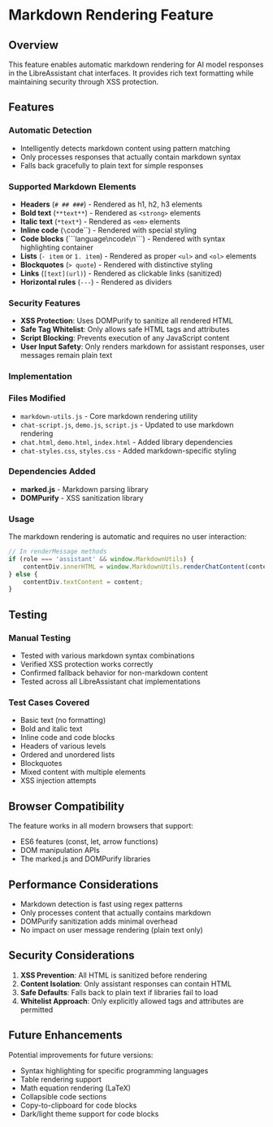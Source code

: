 # Markdown Rendering Feature

## Overview

This feature enables automatic markdown rendering for AI model responses in the LibreAssistant chat interfaces. It provides rich text formatting while maintaining security through XSS protection.

## Features

### Automatic Detection
- Intelligently detects markdown content using pattern matching
- Only processes responses that actually contain markdown syntax
- Falls back gracefully to plain text for simple responses

### Supported Markdown Elements
- **Headers** (`# ## ###`) - Rendered as h1, h2, h3 elements
- **Bold text** (`**text**`) - Rendered as `<strong>` elements
- **Italic text** (`*text*`) - Rendered as `<em>` elements
- **Inline code** (`\`code\``) - Rendered with special styling
- **Code blocks** (\`\`\`language\ncode\n\`\`\`) - Rendered with syntax highlighting container
- **Lists** (`- item` or `1. item`) - Rendered as proper `<ul>` and `<ol>` elements
- **Blockquotes** (`> quote`) - Rendered with distinctive styling
- **Links** (`[text](url)`) - Rendered as clickable links (sanitized)
- **Horizontal rules** (`---`) - Rendered as dividers

### Security Features
- **XSS Protection**: Uses DOMPurify to sanitize all rendered HTML
- **Safe Tag Whitelist**: Only allows safe HTML tags and attributes
- **Script Blocking**: Prevents execution of any JavaScript content
- **User Input Safety**: Only renders markdown for assistant responses, user messages remain plain text

### Implementation

### Files Modified
- `markdown-utils.js` - Core markdown rendering utility
- `chat-script.js`, `demo.js`, `script.js` - Updated to use markdown rendering
- `chat.html`, `demo.html`, `index.html` - Added library dependencies
- `chat-styles.css`, `styles.css` - Added markdown-specific styling

### Dependencies Added
- **marked.js** - Markdown parsing library
- **DOMPurify** - XSS sanitization library

### Usage

The markdown rendering is automatic and requires no user interaction:

```javascript
// In renderMessage methods
if (role === 'assistant' && window.MarkdownUtils) {
    contentDiv.innerHTML = window.MarkdownUtils.renderChatContent(content);
} else {
    contentDiv.textContent = content;
}
```

## Testing

### Manual Testing
- Tested with various markdown syntax combinations
- Verified XSS protection works correctly
- Confirmed fallback behavior for non-markdown content
- Tested across all LibreAssistant chat implementations

### Test Cases Covered
- Basic text (no formatting)
- Bold and italic text
- Inline code and code blocks
- Headers of various levels
- Ordered and unordered lists
- Blockquotes
- Mixed content with multiple elements
- XSS injection attempts

## Browser Compatibility

The feature works in all modern browsers that support:
- ES6 features (const, let, arrow functions)
- DOM manipulation APIs
- The marked.js and DOMPurify libraries

## Performance Considerations

- Markdown detection is fast using regex patterns
- Only processes content that actually contains markdown
- DOMPurify sanitization adds minimal overhead
- No impact on user message rendering (plain text only)

## Security Considerations

1. **XSS Prevention**: All HTML is sanitized before rendering
2. **Content Isolation**: Only assistant responses can contain HTML
3. **Safe Defaults**: Falls back to plain text if libraries fail to load
4. **Whitelist Approach**: Only explicitly allowed tags and attributes are permitted

## Future Enhancements

Potential improvements for future versions:
- Syntax highlighting for specific programming languages
- Table rendering support
- Math equation rendering (LaTeX)
- Collapsible code sections
- Copy-to-clipboard for code blocks
- Dark/light theme support for code blocks